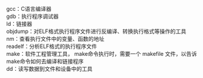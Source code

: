 gcc：C语言编译器 <br>
gdb：执行程序调试器 <br>
ld：链接器 <br>
objdump：对ELF格式执行程序文件进行反编译、转换执行格式等操作的工具 <br>
nm：查看执行文件中的变量、函数的地址  <br>
readelf：分析ELF格式的执行程序文件 <br>
make：软件工程管理工具， make命令执行时，需要一个 makefile 文件，以告诉make命令如何去编译和链接程序 <br>
dd：读写数据到文件和设备中的工具 <br>